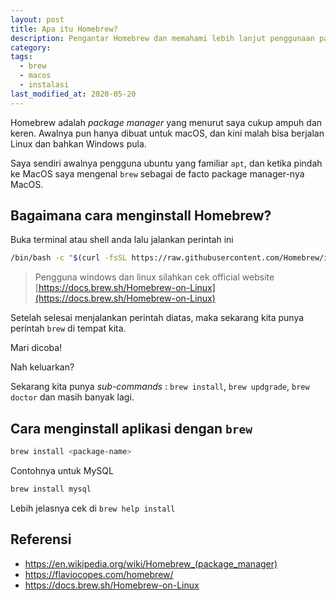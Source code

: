 ```yaml
---
layout: post
title: Apa itu Homebrew?
description: Pengantar Homebrew dan memahami lebih lanjut penggunaan package manager secara praktis.
category:
tags:
  - brew
  - macos
  - instalasi
last_modified_at: 2020-05-20
---
```


Homebrew adalah *package manager* yang menurut saya cukup ampuh dan keren. Awalnya pun hanya dibuat untuk macOS, dan kini malah bisa berjalan Linux dan bahkan Windows pula.

Saya sendiri awalnya pengguna ubuntu yang familiar `apt`, dan ketika pindah ke MacOS saya mengenal `brew` sebagai de facto package manager-nya MacOS.


## Bagaimana cara menginstall Homebrew?

Buka terminal atau shell anda lalu jalankan perintah ini

```sh
/bin/bash -c "$(curl -fsSL https://raw.githubusercontent.com/Homebrew/install/master/install.sh)"
```

> Pengguna windows dan linux silahkan cek official website [https://docs.brew.sh/Homebrew-on-Linux](https://docs.brew.sh/Homebrew-on-Linux)

Setelah selesai menjalankan perintah diatas, maka sekarang kita punya perintah `brew` di tempat kita.

Mari dicoba!

<amp-img src="/assets/post/homebrew/brew.png" width="900" height="678" layout="responsive" alt="AMP"></amp-img>

Nah keluarkan?

Sekarang kita punya *sub-commands* : `brew install`, `brew updgrade`, `brew doctor` dan masih banyak lagi.

## Cara menginstall aplikasi dengan `brew`


```sh
brew install <package-name>
```

Contohnya untuk MySQL

```sh
brew install mysql
```

Lebih jelasnya cek di `brew help install`

## Referensi

* https://en.wikipedia.org/wiki/Homebrew_(package_manager)
* https://flaviocopes.com/homebrew/
* https://docs.brew.sh/Homebrew-on-Linux
